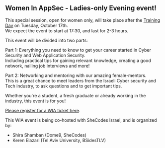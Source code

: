 ---
---

## Women In AppSec - Ladies-only Evening event! 

This special session, open for women only, will take place after the [Training Day](Training) on Tuesday, October 17th.   
We expect the event to start at 17:30, and last for 2-3 hours. 

This event will be divided into two parts:  

Part 1: Everything you need to know to get your career started in Cyber Security and Web Application Security.  
   Including practical tips for gaining relevant knowledge, creating a good network, nailing job interviews and more!
   
Part 2: Networking and mentoring with our amazing female-mentors.  
   This is a great chance to meet leaders from the Israeli Cyber security and Tech industry, to ask questions and to get important tips.

Whether you're a student, a fresh graduate or already working in the industry, this event is for you!  

[Please register for a WIA ticket here](Register).

This WIA event is being co-hosted with SheCodes Israel, and is organized by: 

- Shira Shamban (Dome9, SheCodes)
- Keren Elazari (Tel Aviv University, BSidesTLV)
